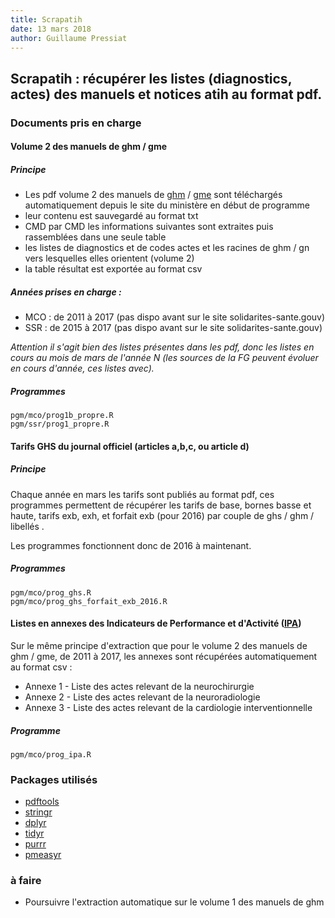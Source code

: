 ```yaml
---
title: Scrapatih
date: 13 mars 2018
author: Guillaume Pressiat
--- 
```


## Scrapatih : récupérer les listes (diagnostics, actes) des manuels et notices atih au format pdf.

### Documents pris en charge

#### Volume 2 des manuels de ghm / gme
	
##### Principe

- Les pdf volume 2 des manuels de [ghm](http://solidarites-sante.gouv.fr/fichiers/bos/2016/sts_20160005_0002_p000.pdf) / [gme](http://solidarites-sante.gouv.fr/fichiers/bos/2016/sts_20160001_0002_p000.pdf) sont téléchargés automatiquement depuis le site du ministère en début de programme
- leur contenu est sauvegardé au format txt
- CMD par CMD les informations suivantes sont extraites puis rassemblées dans une seule table 
- les listes de diagnostics et de codes actes et les racines de ghm / gn vers lesquelles elles orientent (volume 2)
- la table résultat est exportée au format csv
	
##### Années prises en charge :

- MCO : de 2011 à 2017 (pas dispo avant sur le site solidarites-sante.gouv)
- SSR : de 2015 à 2017 (pas dispo avant sur le site solidarites-sante.gouv)

*Attention il s'agit bien des listes présentes dans les pdf, donc les listes en cours au mois de mars de 
l'année N (les sources de la FG peuvent évoluer en cours d'année, ces listes avec).*

	
##### Programmes

```
pgm/mco/prog1b_propre.R
pgm/ssr/prog1_propre.R
```

#### Tarifs GHS du journal officiel (articles a,b,c, ou article d)

##### Principe

Chaque année en mars les tarifs sont publiés au format pdf, ces programmes permettent de récupérer les tarifs de base, bornes basse et haute, tarifs exb, exh, et forfait exb (pour 2016) par couple de ghs / ghm / libellés .

Les programmes fonctionnent donc de 2016 à maintenant.

##### Programmes

```
pgm/mco/prog_ghs.R
pgm/mco/prog_ghs_forfait_exb_2016.R
```

#### Listes en annexes des Indicateurs de Performance et d'Activité ([IPA](http://www.atih.sante.fr/indicateurs-de-pilotage-de-l-activite-ipa))
  

Sur le même principe d'extraction que pour le volume 2 des manuels de ghm / gme, de 2011 à 2017, les annexes sont récupérées automatiquement au format csv :

- Annexe 1 - Liste des actes relevant de la neurochirurgie
- Annexe 2 - Liste des actes relevant de la neuroradiologie
- Annexe 3 - Liste des actes relevant de la cardiologie interventionnelle

##### Programme

```
pgm/mco/prog_ipa.R
```

### Packages utilisés

- [pdftools](https://cran.r-project.org/web/packages/pdftools/index.html)
- [stringr](https://cran.r-project.org/web/packages/stringr/index.html)
- [dplyr](https://cran.r-project.org/web/packages/dplyr/index.html)
- [tidyr](https://cran.r-project.org/web/packages/tidyr/index.html)
- [purrr](https://cran.r-project.org/web/packages/purrr/index.html)
- [pmeasyr](https://github.com/IM-APHP/pmeasyr)


### à faire

- Poursuivre l'extraction automatique sur le volume 1 des manuels de ghm

